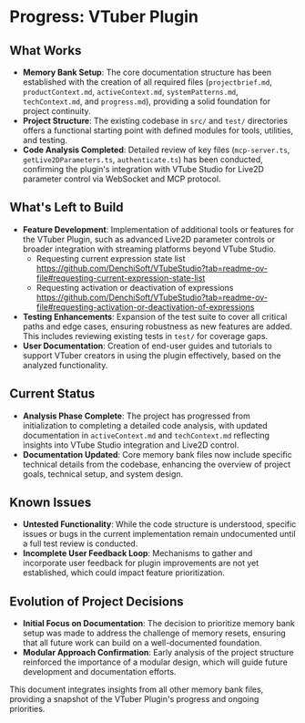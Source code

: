 # Progress: VTuber Plugin

## What Works
- **Memory Bank Setup**: The core documentation structure has been established with the creation of all required files (`projectbrief.md`, `productContext.md`, `activeContext.md`, `systemPatterns.md`, `techContext.md`, and `progress.md`), providing a solid foundation for project continuity.
- **Project Structure**: The existing codebase in `src/` and `test/` directories offers a functional starting point with defined modules for tools, utilities, and testing.
- **Code Analysis Completed**: Detailed review of key files (`mcp-server.ts`, `getLive2DParameters.ts`, `authenticate.ts`) has been conducted, confirming the plugin's integration with VTube Studio for Live2D parameter control via WebSocket and MCP protocol.

## What's Left to Build
- **Feature Development**: Implementation of additional tools or features for the VTuber Plugin, such as advanced Live2D parameter controls or broader integration with streaming platforms beyond VTube Studio.
    - Requesting current expression state list https://github.com/DenchiSoft/VTubeStudio?tab=readme-ov-file#requesting-current-expression-state-list
    - Requesting activation or deactivation of expressions https://github.com/DenchiSoft/VTubeStudio?tab=readme-ov-file#requesting-activation-or-deactivation-of-expressions
- **Testing Enhancements**: Expansion of the test suite to cover all critical paths and edge cases, ensuring robustness as new features are added. This includes reviewing existing tests in `test/` for coverage gaps.
- **User Documentation**: Creation of end-user guides and tutorials to support VTuber creators in using the plugin effectively, based on the analyzed functionality.

## Current Status
- **Analysis Phase Complete**: The project has progressed from initialization to completing a detailed code analysis, with updated documentation in `activeContext.md` and `techContext.md` reflecting insights into VTube Studio integration and Live2D control.
- **Documentation Updated**: Core memory bank files now include specific technical details from the codebase, enhancing the overview of project goals, technical setup, and system design.

## Known Issues
- **Untested Functionality**: While the code structure is understood, specific issues or bugs in the current implementation remain undocumented until a full test review is conducted.
- **Incomplete User Feedback Loop**: Mechanisms to gather and incorporate user feedback for plugin improvements are not yet established, which could impact feature prioritization.

## Evolution of Project Decisions
- **Initial Focus on Documentation**: The decision to prioritize memory bank setup was made to address the challenge of memory resets, ensuring that all future work can build on a well-documented foundation.
- **Modular Approach Confirmation**: Early analysis of the project structure reinforced the importance of a modular design, which will guide future development and documentation efforts.

This document integrates insights from all other memory bank files, providing a snapshot of the VTuber Plugin's progress and ongoing priorities.

